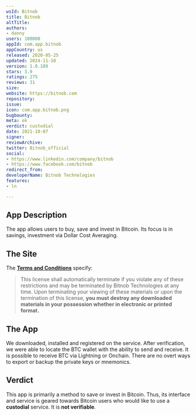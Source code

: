 ```yaml
---
wsId: Bitnob
title: Bitnob
altTitle: 
authors:
- danny
users: 100000
appId: com.app.bitnob
appCountry: us
released: 2020-05-25
updated: 2024-11-10
version: 1.0.189
stars: 3.9
ratings: 275
reviews: 31
size: 
website: https://bitnob.com
repository: 
issue: 
icon: com.app.bitnob.png
bugbounty: 
meta: ok
verdict: custodial
date: 2021-10-07
signer: 
reviewArchive: 
twitter: Bitnob_official
social:
- https://www.linkedin.com/company/bitnob
- https://www.facebook.com/bitnob
redirect_from: 
developerName: Bitnob Technologies
features:
- ln

---
```


## App Description

The app allows users to buy, save and invest in Bitcoin. Its focus is in savings, investment via Dollar Cost Averaging. 

## The Site

The [**Terms and Conditions**](https://bitnob.com/terms-of-services/) specify:

>This license shall automatically terminate if you violate any of these restrictions and may be terminated by Bitnob Technologies at any time. Upon terminating your viewing of these materials or upon the termination of this license, **you must destroy any downloaded materials in your possession whether in electronic or printed format.**

## The App

We downloaded, installed and registered on the service. After verification, we were able to locate the BTC wallet with the ability to send and receive. It is possible to receive BTC via Lightning or Onchain. There are no overt ways to export or backup the private keys or mnemonics.

## Verdict

This app is primarily a method to save or invest in Bitcoin. Thus, its interface and service is geared towards Bitcoin users who would like to use a **custodial** service. It is **not verifiable**.

